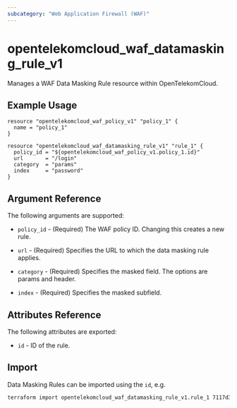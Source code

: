```yaml
---
subcategory: "Web Application Firewall (WAF)"
---
```


# opentelekomcloud_waf_datamasking_rule_v1

Manages a WAF Data Masking Rule resource within OpenTelekomCloud.

## Example Usage

```hcl
resource "opentelekomcloud_waf_policy_v1" "policy_1" {
  name = "policy_1"
}

resource "opentelekomcloud_waf_datamasking_rule_v1" "rule_1" {
  policy_id = "${opentelekomcloud_waf_policy_v1.policy_1.id}"
  url       = "/login"
  category  = "params"
  index     = "password"
}
```

## Argument Reference

The following arguments are supported:

* `policy_id` - (Required) The WAF policy ID. Changing this creates a new rule.

* `url` - (Required) Specifies the URL to which the data masking rule applies.

* `category` - (Required) Specifies the masked field. The options are params and header.

* `index` - (Required) Specifies the masked subfield.

## Attributes Reference

The following attributes are exported:

* `id` - ID of the rule.

## Import

Data Masking Rules can be imported using the `id`, e.g.

```sh
terraform import opentelekomcloud_waf_datamasking_rule_v1.rule_1 7117d38e-4c8f-4624-a505-bd96b97d024c
```
